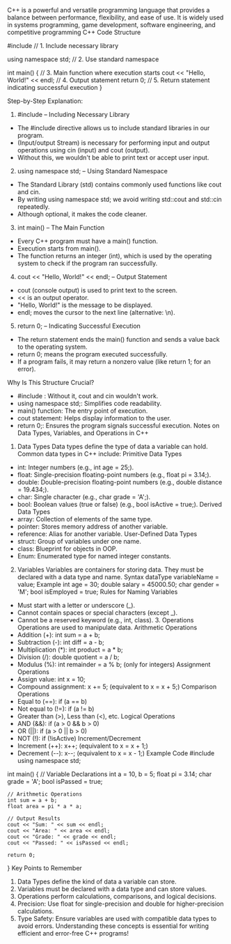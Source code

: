 C++ is a powerful and versatile programming language that provides a balance between performance, flexibility, and ease of use. It is widely used in systems programming, game development, software engineering, and competitive 
programming C++ Code Structure

#include <iostream>  // 1. Include necessary library

using namespace std;  // 2. Use standard namespace

int main() {  // 3. Main function where execution starts
    cout << "Hello, World!" << endl;  // 4. Output statement
    return 0;  // 5. Return statement indicating successful execution
}

Step-by-Step Explanation:
1. #include <iostream> – Including Necessary Library
* The #include directive allows us to include standard libraries in our program.
* <iostream> (Input/output Stream) is necessary for performing input and output operations using cin (input) and cout (output).
* Without this, we wouldn't be able to print text or accept user input.
2. using namespace std; – Using Standard Namespace
* The Standard Library (std) contains commonly used functions like cout and cin.
* By writing using namespace std; we avoid writing std::cout and std::cin repeatedly.
* Although optional, it makes the code cleaner.
3. int main() – The Main Function
* Every C++ program must have a main() function.
* Execution starts from main().
* The function returns an integer (int), which is used by the operating system to check if the program ran successfully.
4. cout << "Hello, World!" << endl; – Output Statement
* cout (console output) is used to print text to the screen.
* << is an output operator.
* "Hello, World!" is the message to be displayed.
* endl; moves the cursor to the next line (alternative: \n).
5. return 0; – Indicating Successful Execution
* The return statement ends the main() function and sends a value back to the operating system.
* return 0; means the program executed successfully.
* If a program fails, it may return a nonzero value (like return 1; for an error).

Why Is This Structure Crucial?
* #include <iostream>: Without it, cout and cin wouldn't work.
* using namespace std;: Simplifies code readability.
* main() function: The entry point of execution.
* cout statement: Helps display information to the user.
* return 0;: Ensures the program signals successful execution.
 Notes on Data Types, Variables, and Operations in C++
1. Data Types
Data types define the type of data a variable can hold. Common data types in C++ include:
Primitive Data Types
* int: Integer numbers (e.g., int age = 25;).
* float: Single-precision floating-point numbers (e.g., float pi = 3.14;).
* double: Double-precision floating-point numbers (e.g., double distance = 19.434;).
* char: Single character (e.g., char grade = 'A';).
* bool: Boolean values (true or false) (e.g., bool isActive = true;).
Derived Data Types
* array: Collection of elements of the same type.
* pointer: Stores memory address of another variable.
* reference: Alias for another variable.
User-Defined Data Types
* struct: Group of variables under one name.
* class: Blueprint for objects in OOP.
* Enum: Enumerated type for named integer constants.
2. Variables
Variables are containers for storing data. They must be declared with a data type and name.
Syntax
dataType variableName = value;
Example
int age = 30;
double salary = 45000.50;
char gender = 'M';
bool isEmployed = true;
Rules for Naming Variables
* Must start with a letter or underscore (_).
* Cannot contain spaces or special characters (except _).
* Cannot be a reserved keyword (e.g., int, class).
      3. Operations
Operations are used to manipulate data.
Arithmetic Operations
* Addition (+): int sum = a + b;
* Subtraction (-): int diff = a - b;
* Multiplication (*): int product = a * b;
* Division (/): double quotient = a / b;
* Modulus (%): int remainder = a % b; (only for integers)
Assignment Operations
* Assign value: int x = 10;
* Compound assignment: x += 5; (equivalent to x = x + 5;)
Comparison Operations
* Equal to (==): if (a == b)
* Not equal to (!=): if (a != b)
* Greater than (>), Less than (<), etc.
Logical Operations
* AND (&&): if (a > 0 && b > 0)
* OR (||): if (a > 0 || b > 0)
* NOT (!): if (!isActive)
Increment/Decrement
* Increment (++): x++; (equivalent to x = x + 1;)
* Decrement (--): x--; (equivalent to x = x - 1;)
Example Code
#include <iostream>
using namespace std;

int main() {
    // Variable Declarations
    int a = 10, b = 5;
    float pi = 3.14;
    char grade = 'A';
    bool isPassed = true;

    // Arithmetic Operations
    int sum = a + b;
    float area = pi * a * a;

    // Output Results
    cout << "Sum: " << sum << endl;
    cout << "Area: " << area << endl;
    cout << "Grade: " << grade << endl;
    cout << "Passed: " << isPassed << endl;

    return 0;
}
Key Points to Remember
1. Data Types define the kind of data a variable can store.
2. Variables must be declared with a data type and can store values.
3. Operations perform calculations, comparisons, and logical decisions.
4. Precision: Use float for single-precision and double for higher-precision calculations.
5. Type Safety: Ensure variables are used with compatible data types to avoid errors.
Understanding these concepts is essential for writing efficient and error-free C++ programs!

